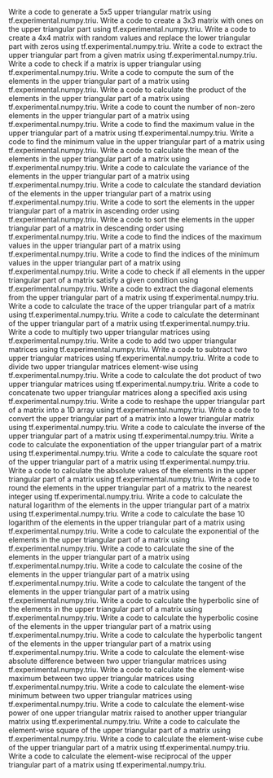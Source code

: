 Write a code to generate a 5x5 upper triangular matrix using tf.experimental.numpy.triu.
Write a code to create a 3x3 matrix with ones on the upper triangular part using tf.experimental.numpy.triu.
Write a code to create a 4x4 matrix with random values and replace the lower triangular part with zeros using tf.experimental.numpy.triu.
Write a code to extract the upper triangular part from a given matrix using tf.experimental.numpy.triu.
Write a code to check if a matrix is upper triangular using tf.experimental.numpy.triu.
Write a code to compute the sum of the elements in the upper triangular part of a matrix using tf.experimental.numpy.triu.
Write a code to calculate the product of the elements in the upper triangular part of a matrix using tf.experimental.numpy.triu.
Write a code to count the number of non-zero elements in the upper triangular part of a matrix using tf.experimental.numpy.triu.
Write a code to find the maximum value in the upper triangular part of a matrix using tf.experimental.numpy.triu.
Write a code to find the minimum value in the upper triangular part of a matrix using tf.experimental.numpy.triu.
Write a code to calculate the mean of the elements in the upper triangular part of a matrix using tf.experimental.numpy.triu.
Write a code to calculate the variance of the elements in the upper triangular part of a matrix using tf.experimental.numpy.triu.
Write a code to calculate the standard deviation of the elements in the upper triangular part of a matrix using tf.experimental.numpy.triu.
Write a code to sort the elements in the upper triangular part of a matrix in ascending order using tf.experimental.numpy.triu.
Write a code to sort the elements in the upper triangular part of a matrix in descending order using tf.experimental.numpy.triu.
Write a code to find the indices of the maximum values in the upper triangular part of a matrix using tf.experimental.numpy.triu.
Write a code to find the indices of the minimum values in the upper triangular part of a matrix using tf.experimental.numpy.triu.
Write a code to check if all elements in the upper triangular part of a matrix satisfy a given condition using tf.experimental.numpy.triu.
Write a code to extract the diagonal elements from the upper triangular part of a matrix using tf.experimental.numpy.triu.
Write a code to calculate the trace of the upper triangular part of a matrix using tf.experimental.numpy.triu.
Write a code to calculate the determinant of the upper triangular part of a matrix using tf.experimental.numpy.triu.
Write a code to multiply two upper triangular matrices using tf.experimental.numpy.triu.
Write a code to add two upper triangular matrices using tf.experimental.numpy.triu.
Write a code to subtract two upper triangular matrices using tf.experimental.numpy.triu.
Write a code to divide two upper triangular matrices element-wise using tf.experimental.numpy.triu.
Write a code to calculate the dot product of two upper triangular matrices using tf.experimental.numpy.triu.
Write a code to concatenate two upper triangular matrices along a specified axis using tf.experimental.numpy.triu.
Write a code to reshape the upper triangular part of a matrix into a 1D array using tf.experimental.numpy.triu.
Write a code to convert the upper triangular part of a matrix into a lower triangular matrix using tf.experimental.numpy.triu.
Write a code to calculate the inverse of the upper triangular part of a matrix using tf.experimental.numpy.triu.
Write a code to calculate the exponentiation of the upper triangular part of a matrix using tf.experimental.numpy.triu.
Write a code to calculate the square root of the upper triangular part of a matrix using tf.experimental.numpy.triu.
Write a code to calculate the absolute values of the elements in the upper triangular part of a matrix using tf.experimental.numpy.triu.
Write a code to round the elements in the upper triangular part of a matrix to the nearest integer using tf.experimental.numpy.triu.
Write a code to calculate the natural logarithm of the elements in the upper triangular part of a matrix using tf.experimental.numpy.triu.
Write a code to calculate the base 10 logarithm of the elements in the upper triangular part of a matrix using tf.experimental.numpy.triu.
Write a code to calculate the exponential of the elements in the upper triangular part of a matrix using tf.experimental.numpy.triu.
Write a code to calculate the sine of the elements in the upper triangular part of a matrix using tf.experimental.numpy.triu.
Write a code to calculate the cosine of the elements in the upper triangular part of a matrix using tf.experimental.numpy.triu.
Write a code to calculate the tangent of the elements in the upper triangular part of a matrix using tf.experimental.numpy.triu.
Write a code to calculate the hyperbolic sine of the elements in the upper triangular part of a matrix using tf.experimental.numpy.triu.
Write a code to calculate the hyperbolic cosine of the elements in the upper triangular part of a matrix using tf.experimental.numpy.triu.
Write a code to calculate the hyperbolic tangent of the elements in the upper triangular part of a matrix using tf.experimental.numpy.triu.
Write a code to calculate the element-wise absolute difference between two upper triangular matrices using tf.experimental.numpy.triu.
Write a code to calculate the element-wise maximum between two upper triangular matrices using tf.experimental.numpy.triu.
Write a code to calculate the element-wise minimum between two upper triangular matrices using tf.experimental.numpy.triu.
Write a code to calculate the element-wise power of one upper triangular matrix raised to another upper triangular matrix using tf.experimental.numpy.triu.
Write a code to calculate the element-wise square of the upper triangular part of a matrix using tf.experimental.numpy.triu.
Write a code to calculate the element-wise cube of the upper triangular part of a matrix using tf.experimental.numpy.triu.
Write a code to calculate the element-wise reciprocal of the upper triangular part of a matrix using tf.experimental.numpy.triu.
